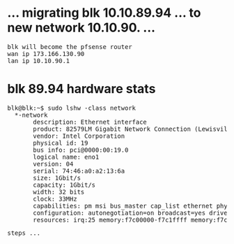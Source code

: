 # ... migrating blk 10.10.89.94 ... to new network 10.10.90. ...

<pre>
blk will become the pfsense router
wan ip 173.166.130.90
lan ip 10.10.90.1
</pre>

# blk 89.94 hardware stats
<pre>
blk@blk:~$ sudo lshw -class network
  *-network
       description: Ethernet interface
       product: 82579LM Gigabit Network Connection (Lewisville)
       vendor: Intel Corporation
       physical id: 19
       bus info: pci@0000:00:19.0
       logical name: eno1
       version: 04
       serial: 74:46:a0:a2:13:6a
       size: 1Gbit/s
       capacity: 1Gbit/s
       width: 32 bits
       clock: 33MHz
       capabilities: pm msi bus_master cap_list ethernet physical tp 10bt 10bt-fd 100bt 100bt-fd 1000bt-fd autonegotiation
       configuration: autonegotiation=on broadcast=yes driver=e1000e driverversion=6.8.0-52-generic duplex=full firmware=0.13-4 ip=10.10.89.94 latency=0 link=yes multicast=yes port=twisted pair speed=1Gbit/s
       resources: irq:25 memory:f7c00000-f7c1ffff memory:f7c39000-f7c39fff ioport:f080(size=32)
</pre>


<pre>
steps ...
</pre>